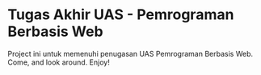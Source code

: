 Tugas Akhir UAS - Pemrograman Berbasis Web
==========================================
Project ini untuk memenuhi penugasan UAS Pemrograman Berbasis Web.
Come, and look around. Enjoy!
